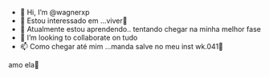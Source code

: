 - 👋 Hi, I’m @wagnerxp
- 👀 Estou interessado em ...viver🤕
- 🌱 Atualmente estou aprendendo..  tentando  chegar na minha melhor  fase
- 💞️ I’m looking to collaborate on  tudo
- 📫 Como chegar até mim ...manda salve no meu inst wk.041🤡  

<!---
wagnerxp/wagnerxp is a ✨ special ✨ repository because its `README.md` (this file) appears on your GitHub profile.
You can click the Preview link to take a look at your changes.
--->
amo ela🧠
